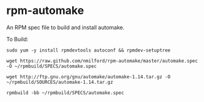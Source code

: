 rpm-automake
============

An RPM spec file to build and install automake.

To Build:

`sudo yum -y install rpmdevtools autoconf && rpmdev-setuptree`

`wget https://raw.github.com/nmilford/rpm-automake/master/automake.spec -O ~/rpmbuild/SPECS/automake.spec`

`wget http://ftp.gnu.org/gnu/automake/automake-1.14.tar.gz -O  ~/rpmbuild/SOURCES/automake-1.14.tar.gz`

`rpmbuild -bb ~/rpmbuild/SPECS/automake.spec`